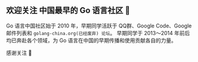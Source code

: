 ## 欢迎关注 中国最早的 Go 语言社区 👋

Go 语言中国社区始于 2010 年，早期同学活跃于 QQ群、Google Code、Google邮件列表和 `golang-china.org(已经废弃) 论坛`。
早期同学于 2013～2014 年前后均已奔赴各个领域，为 Go 语言在中国的早期传播和使用贡献各自的力量。

感谢关注 🙏
